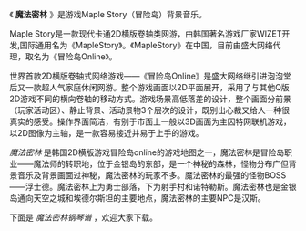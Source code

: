 

《 **魔法密林** 》是游戏Maple Story（冒险岛）背景音乐。

Maple
Story是一款现代卡通2D横版卷轴类网游，由韩国著名游戏厂家WIZET开发,国际通用名为《MapleStory》。《MapleStory》在中国，目前由盛大网络代理，取名为《冒险岛Online》。

世界首款2D横版卷轴式网络游戏——《冒险岛Online》是盛大网络继引进泡泡堂后又一款超人气家庭休闲网游。整个游戏画面以2D平面展开，采用了与其他Q版2D游戏不同的横向卷轴的移动方式。游戏场景高低落差的设计，整个画面分前景（玩家活动区）、静止背景、活动景物3个层次的设计，既别出心裁又给人一种很真实的感受。操作界面简洁，有别于市面上一般以3D画面为主因特网联机游戏，以2D图像为主轴，是一款容易接近并易于上手的游戏。

_魔法密林_
是韩国2D横版游戏冒险岛online的游戏地图之一，魔法密林是冒险岛职业——魔法师的转职地，位于金银岛的东部，是一个神秘的森林，怪物分布广但背景音乐及背景画面过神秘，魔法密林的玩家不多。魔法密林的最强的怪物BOSS——浮士德。魔法密林上为勇士部落，下为射手村和诺特勒斯。魔法密林也是金银岛通向天空之城和埃德尔斯坦的主要地点，魔法密林的主要NPC是汉斯。

下面是 _魔法密林钢琴谱_ ，欢迎大家下载。


